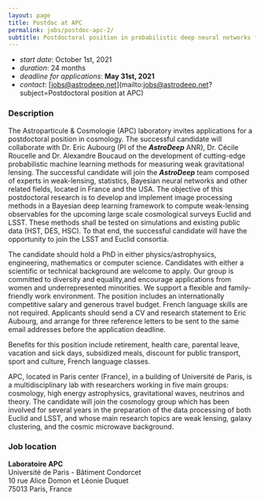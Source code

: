 ```yaml
---
layout: page
title: Postdoc at APC
permalink: jobs/postdoc-apc-2/
subtitle: Postdoctoral position in probabilistic deep neural networks for weak lensing
---
```


- _start date_: October 1st, 2021
- _duration_: 24 months
- _deadline for applications_: **May 31st, 2021**
- _contact_: [jobs@astrodeep.net](mailto:jobs@astrodeep.net?subject=Postdoctoral position at APC)

### Description

The Astroparticule & Cosmologie (APC) laboratory invites applications for a postdoctoral position in cosmology. The successful candidate will collaborate with Dr. Eric Aubourg (PI of the ___AstroDeep___ ANR), Dr. Cécile Roucelle and Dr. Alexandre Boucaud on the development of cutting-edge probabilistic machine learning methods for measuring weak gravitational lensing. The successful candidate will join the ___AstroDeep___ team composed of experts in weak-lensing, statistics, Bayesian neural networks and other related fields, located in France and the USA. The objective of this postdoctoral research is to develop and implement image processing methods in a Bayesian deep learning framework to compute weak-lensing observables for the upcoming large scale cosmological surveys Euclid and LSST. These methods shall be tested on simulations and existing public data (HST, DES, HSC). To that end, the successful candidate will have the opportunity to join the LSST and Euclid consortia.

The candidate should hold a PhD in either physics/astrophysics, engineering, mathematics or computer science. Candidates with either a scientific or technical background are welcome to apply. Our group is committed to diversity and equality,and encourage applications from women and underrepresented minorities. We support a flexible and family-friendly work environment. The position includes an internationally competitive salary and generous travel budget. French language skills are not required. Applicants should send a CV and research statement to Eric Aubourg, and arrange for three reference letters to be sent to the same email addresses before the application deadline.

Benefits for this position include retirement, health care, parental leave, vacation and sick days, subsidized meals, discount for public transport, sport and culture, French language classes.

APC, located in Paris center (France), in a building of Université de Paris, is a multidisciplinary lab with researchers working in five main groups: cosmology, high energy astrophysics, gravitational waves, neutrinos and theory. The candidate will join the cosmology group which has been involved for several years in the preparation of the data processing of both Euclid and LSST, and whose main research topics are weak lensing, galaxy clustering, and the cosmic microwave background.

### Job location

**Laboratoire APC**  
Université de Paris - Bâtiment Condorcet  
10 rue Alice Domon et Léonie Duquet  
75013 Paris, France  
